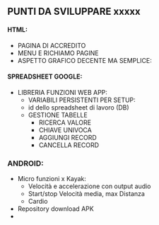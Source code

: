 ## PUNTI DA SVILUPPARE xxxxx
#### HTML: 
- PAGINA DI ACCREDITO  
- MENU E RICHIAMO PAGINE
- ASPETTO GRAFICO DECENTE MA SEMPLICE:
#### SPREADSHEET GOOGLE:
* LIBRERIA FUNZIONI WEB APP:  
  - VARIABILI PERSISTENTI PER SETUP:  
  -   id dello spreadsheet di lavoro (DB)  
  - GESTIONE TABELLE
    * RICERCA VALORE
    * CHIAVE UNIVOCA
    * AGGIUNGI RECORD
    * CANCELLA RECORD 
      
### ANDROID:
- Micro funzioni x Kayak:
  *  Velocità e accelerazione con output audio
  *  Start/stop
      Velocità media, max
      Distanza
  *  Cardio
- Repository download APK
- 
